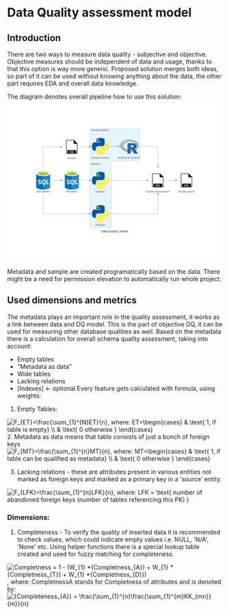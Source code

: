 # Data Quality assessment model

## Introduction
There are two ways to measure data quality - subjective and objective. Objective measures should be independent of data and usage, thanks to that this option is way more generic.
Proposed solution merges both ideas, so part of it can be used without knowing anything about the data, the other part requires EDA and overall data knowledge.

The diagram denotes overall pipeline how to use this solution:
![Data Quality](Diagrams/data_quality_model.jpg)

Metadata and sample are created programatically based on the data. There might be a need for permission elevation to automatically run whole project.

## Used dimensions and metrics
The metadata plays an important role in the quality assessment, it works as a link between data and DQ model. This is the part of objective DQ, it can be used for measuring other database qualities as well. Based on the metadata there is a calculation for overall schema quality assessment, taking into account:
- Empty tables
- "Metadata as data"
- Wide tables
- Lacking relations
- [Indexes] <- optional
Every feature gets calculated with formula, using weights:
1. Empty Tables:

<img src="https://latex.codecogs.com/svg.latex?F_{ET}=\frac{\sum_{1}^{N}ET}{n},&space;where:&space;ET=\begin{cases}&space;&&space;\text{&space;1,&space;if&space;table&space;is&space;empty}&space;\\&space;&&space;\text{&space;0&space;otherwise&space;}&space;\end{cases}" title="F_{ET}=\frac{\sum_{1}^{N}ET}{n}, where: ET=\begin{cases} & \text{ 1, if table is empty} \\ & \text{ 0 otherwise } \end{cases}" />
2. Metadata as data means that table consists of just a bunch of foreign keys

<img src="https://latex.codecogs.com/svg.latex?F_{MT}=\frac{\sum_{1}^{n}MT}{n},&space;where:&space;MT=\begin{cases}&space;&&space;\text{&space;1,&space;if&space;table&space;can&space;be&space;qualified&space;as&space;metadata}&space;\\&space;&&space;\text{&space;0&space;otherwise&space;}&space;\end{cases}" title="F_{MT}=\frac{\sum_{1}^{n}MT}{n}, where: MT=\begin{cases} & \text{ 1, if table can be qualified as metadata} \\ & \text{ 0 otherwise } \end{cases}" />

3. Lacking relations - these are attributes present in various entities not marked as foreign keys and marked as a primary key in a 'source' entity. 

<img src="https://latex.codecogs.com/gif.latex?F_{LFK}=\frac{\sum_{1}^{n}LFK}{n},&space;where:&space;LFK&space;=&space;\text{&space;number&space;of&space;abandoned&space;foreign&space;keys&space;(number&space;of&space;tables&space;referencing&space;this&space;PK)&space;}" title="F_{LFK}=\frac{\sum_{1}^{n}LFK}{n}, where: LFK = \text{ number of abandoned foreign keys (number of tables referencing this PK) }" />

### Dimensions:
1. Completeness - To verify the quality of inserted data it is recommended to check values, which could indicate empty values i.e. NULL, 'N/A', 'None' etc. Using helper functions there is a special lookup table created and used for fuzzy matching for completeness. 
<img src="https://latex.codecogs.com/gif.latex?Completness&space;=&space;1&space;-&space;(W_{1}&space;*{Completness_{A}}&space;&plus;&space;W_{1}&space;*{Completness_{T}}&space;&plus;&space;W_{1}&space;*{Completness_{D}})" title="Completness = 1 - (W_{1} *{Completness_{A}} + W_{1} *{Completness_{T}} + W_{1} *{Completness_{D}})" />
, where:
CompletnessA stands for Completness of attributes and is denoted by:
<img src="https://latex.codecogs.com/gif.latex?{Completeness_{A}}&space;=&space;\frac{\sum_{1}^{n}\frac{\sum_{1}^{m}KK_{mn}}{m}}{n}" title="{Completeness_{A}} = \frac{\sum_{1}^{n}\frac{\sum_{1}^{m}KK_{mn}}{m}}{n}" />
